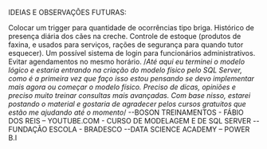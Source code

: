 IDEIAS E OBSERVAÇÕES FUTURAS:

Colocar um trigger para quantidade de ocorrências tipo briga.
Histórico de presença diária dos cães na creche.
Controle de estoque (produtos de faxina, e usados para serviços, rações de segurança para quando tutor esquecer).
Um possível sistema de login para funcionários administrativos.
Evitar agendamentos no mesmo horário.
/*Até aqui eu terminei o modelo lógico e estaria entrando na criação do modelo físico pelo SQL Server,
como é a primeira vez que faço isso estou pensando se devo implementar mais agora ou começar o modelo físico. Preciso de dicas, opiniões e preciso muito treinar consultas mais avançadas. 
Com base nisso, estarei postando o material e gostaria de agradecer pelos cursos gratuitos que estão me ajudando até o momento*/
--BOSON TREINAMENTOS - FÁBIO DOS REIS – YOUTUBE.COM - CURSO DE MODELAGEM E DE SQL SERVER
--FUNDAÇÃO ESCOLA - BRADESCO
--DATA SCIENCE ACADEMY – POWER B.I
